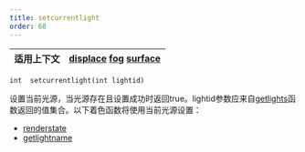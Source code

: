 ```yaml
---
title: setcurrentlight
order: 68
---
```

| 适用上下文 | [displace](../contexts/displace.html)  [fog](../contexts/fog.html)  [surface](../contexts/surface.html) |
| --- | --- |

`int  setcurrentlight(int lightid)`

设置当前光源，当光源存在且设置成功时返回true。lightid参数应来自[getlights](/zh-cn/houdini-vex/shading-and-rendering/getlights "返回当前着色表面光源标识符数组")函数返回的值集合。以下着色函数将使用当前光源设置：

- [renderstate](/zh-cn/houdini-vex/shading-and-rendering/renderstate "向渲染器查询指定属性")
- [getlightname](/zh-cn/houdini-vex/shading-and-rendering/getlightname "在illuminance循环内调用时返回当前光源名称，或将整数光源ID转换为光源名称")
